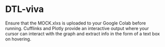 # DTL-viva
Ensure that the MOCK.xlxs is uploaded to your Google Colab before running.
Cufflinks and Plotly provide an interactive output where your cursor can interact with the graph and extract info in the form of a text box on hovering.
